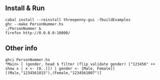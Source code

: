 ## Install & Run

    cabal install --reinstall threepenny-gui -fbuildExamples
    ghc --make PersonNummer.hs
    ./PersonNummer &
    firefox http://0.0.0.0:10000/

## Other info

    ghci PersonNummer.hs
    *Main> [ (gender, head $ filter (flip validate gender) ["123456" ++ show x | x <- [0..]]) | gender <- [Male, Female]]
    [(Male,"1234561015"),(Female,"1234561007")]
